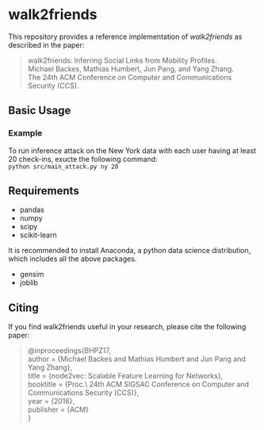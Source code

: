 # walk2friends
This repository provides a reference implementation of *walk2friends* as described in the paper:<br>
> walk2friends: Inferring Social Links from Mobility Profiles. <br>
> Michael Backes, Mathias Humbert, Jun Pang, and Yang Zhang. <br>
> The 24th ACM Conference on Computer and Communications Security (CCS). <br>
> <Insert paper link>

## Basic Usage

### Example
To run inference attack on the New York data with each user having at least 20 check-ins, exucte the following command: <br/>``python src/main_attack.py ny 20``

## Requirements

* pandas
* numpy
* scipy
* scikit-learn

It is recommended to install Anaconda, a python data science distribution, which includes all the above packages.

* gensim
* joblib

## Citing
If you find walk2friends useful in your research, please cite the following paper:<br>
> @inproceedings{BHPZ17,<br>
>  author = {Michael Backes and Mathias Humbert and Jun Pang and Yang Zhang},<br>
>  title = {node2vec: Scalable Feature Learning for Networks},<br>
>  booktitle = {Proc.\ 24th ACM SIGSAC Conference on Computer and Communications Security (CCS)},<br>
>  year = {2016},<br>
>  publisher = {ACM}<br>
>  }<br>
